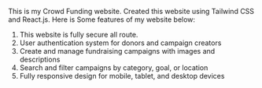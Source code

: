 This is my Crowd Funding website. Created this website using Tailwind CSS and React.js. Here is Some features of my website below: 

1. This website is fully  secure all  route.
2. User authentication system for donors and campaign creators
3. Create and manage fundraising campaigns with images and descriptions
4. Search and filter campaigns by category, goal, or location
5. Fully responsive design for mobile, tablet, and desktop devices

